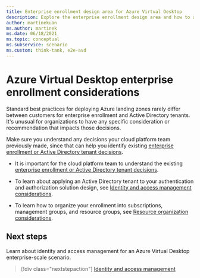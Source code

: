 ```yaml
---
title: Enterprise enrollment design area for Azure Virtual Desktop
description: Explore the enterprise enrollment design area and how to apply it to an Azure Virtual Desktop implementation
author: martinekuan
ms.author: martinek
ms.date: 06/18/2021
ms.topic: conceptual
ms.subservice: scenario
ms.custom: think-tank, e2e-avd
---
```


# Azure Virtual Desktop enterprise enrollment considerations

Standard best practices for deploying Azure landing zones rarely differ between customers for enterprise enrollment and Active Directory tenants. It's unusual for organizations to have any specific consideration or recommendation that impacts those decisions.

Make sure you understand any decisions your cloud platform team previously made, since that can help you identify existing [enterprise enrollment or Active Directory tenant decisions](../../ready/landing-zone/design-area/azure-billing-ad-tenant.md).

- It is important for the cloud platform team to understand the existing [enterprise enrollment or Active Directory tenant decisions](../../ready/landing-zone/design-area/azure-billing-ad-tenant.md).

- To learn about applying an Active Directory tenant to your authentication and authorization solution design, see [Identity and access management considerations](./eslz-identity-and-access-management.md).

- To learn how to organize your enrollment into subscriptions, management groups, and resource groups, see [Resource organization considerations](./eslz-resource-organization.md).

## Next steps

Learn about identity and access management for an Azure Virtual Desktop enterprise-scale scenario.

> [!div class="nextstepaction"]
> [Identity and access management](./eslz-identity-and-access-management.md)
